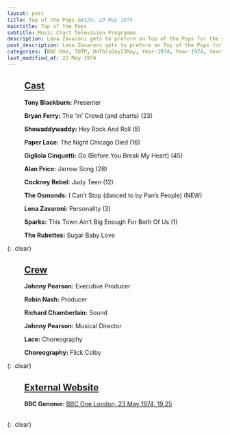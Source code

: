 ```yaml
---
layout: post
title: Top of the Pops &#124; 23 May 1974
maintitle: Top of the Pops
subtitle: Music Chart Television Programme
description: Lena Zavaroni gets to preform on Top of the Pops for the second time.
post_description: Lena Zavaroni gets to preform on Top of the Pops for the second time.
categories: [BBC-One, TOTP, OnThisDay23May, Year-1974, Year-1974, Year-1974]
last_modified_at: 22 May 1974
---
```


<figure class="fig3">
<h2 id="infobox1"><a href="#infobox1">Cast</a></h2>
<p><strong>Tony Blackburn:</strong> Presenter</p>
<p><strong>Bryan Ferry:</strong> The ‘In’ Crowd (and charts) (23)</p>
<p><strong>Showaddywaddy:</strong> Hey Rock And Roll (5)</p>
<p><strong>Paper Lace:</strong> The Night Chicago Died (16)</p>
<p><strong>Gigliola Cinquetti:</strong> Go (Before You Break My Heart) (45)</p>
<p><strong>Alan Price:</strong> Jarrow Song (28)</p>
<p><strong>Cockney Rebel:</strong> Judy Teen (12)</p>
<p><strong>The Osmonds:</strong> I Can’t Stop (danced to by Pan’s People) (NEW)</p>
<p><strong>Lena Zavaroni:</strong> Personality (3)</p>
<p><strong>Sparks:</strong> This Town Ain’t Big Enough For Both Of Us (1)</p>
<p><strong>The Rubettes:</strong> Sugar Baby Love</p>
</figure>

{: .clear}

<figure class="fig3">
<h2 id="infobox2"><a href="#infobox2">Crew</a></h2>

<p><strong>Johnny Pearson:</strong> Executive Producer</p>
<p><strong>Robin Nash:</strong> Producer</p>
<p><strong>Richard Chamberlain:</strong> Sound</p>
<p><strong>Johnny Pearson:</strong> Musical Director</p>
<p><strong>Lace:</strong> Choreography</p>
<p><strong>Choreography:</strong> Flick Colby</p>
</figure>

{: .clear}

<figure class="fig3">
<h2 id="infobox3"><a href="#infobox3">External Website</a></h2>
<p><strong>BBC Genome:</strong> <a class="external-link" href="https://genome.ch.bbc.co.uk/schedules/bbcone/london/1974-05-23#at-19.25">BBC One London, 23 May 1974, 19.25</a></p>
</figure>

<br />{: .clear}

